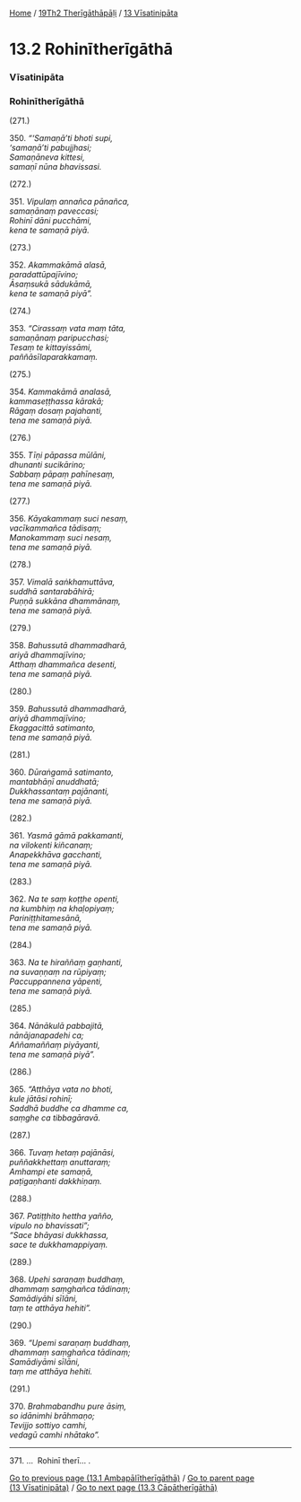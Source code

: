 
[Home](/) / [19Th2 Therīgāthāpāḷi](/tipitaka/19Th2.md) / [13 Vīsatinipāta](/tipitaka/19Th2/13.md)

# 13.2 Rohinītherīgāthā

### Vīsatinipāta

### Rohinītherīgāthā

(271.)

350\. _“‘Samaṇā’ti bhoti supi,_  
_‘samaṇā’ti pabujjhasi;_  
_Samaṇāneva kittesi,_  
_samaṇī nūna bhavissasi._  


(272.)

351\. _Vipulaṃ annañca pānañca,_  
_samaṇānaṃ paveccasi;_  
_Rohinī dāni pucchāmi,_  
_kena te samaṇā piyā._  


(273.)

352\. _Akammakāmā alasā,_  
_paradattūpajīvino;_  
_Āsaṃsukā sādukāmā,_  
_kena te samaṇā piyā”._  


(274.)

353\. _“Cirassaṃ vata maṃ tāta,_  
_samaṇānaṃ paripucchasi;_  
_Tesaṃ te kittayissāmi,_  
_paññāsīlaparakkamaṃ._  


(275.)

354\. _Kammakāmā analasā,_  
_kammaseṭṭhassa kārakā;_  
_Rāgaṃ dosaṃ pajahanti,_  
_tena me samaṇā piyā._  


(276.)

355\. _Tīṇi pāpassa mūlāni,_  
_dhunanti sucikārino;_  
_Sabbaṃ pāpaṃ pahīnesaṃ,_  
_tena me samaṇā piyā._  


(277.)

356\. _Kāyakammaṃ suci nesaṃ,_  
_vacīkammañca tādisaṃ;_  
_Manokammaṃ suci nesaṃ,_  
_tena me samaṇā piyā._  


(278.)

357\. _Vimalā saṅkhamuttāva,_  
_suddhā santarabāhirā;_  
_Puṇṇā sukkāna dhammānaṃ,_  
_tena me samaṇā piyā._  


(279.)

358\. _Bahussutā dhammadharā,_  
_ariyā dhammajīvino;_  
_Atthaṃ dhammañca desenti,_  
_tena me samaṇā piyā._  


(280.)

359\. _Bahussutā dhammadharā,_  
_ariyā dhammajīvino;_  
_Ekaggacittā satimanto,_  
_tena me samaṇā piyā._  


(281.)

360\. _Dūraṅgamā satimanto,_  
_mantabhāṇī anuddhatā;_  
_Dukkhassantaṃ pajānanti,_  
_tena me samaṇā piyā._  


(282.)

361\. _Yasmā gāmā pakkamanti,_  
_na vilokenti kiñcanaṃ;_  
_Anapekkhāva gacchanti,_  
_tena me samaṇā piyā._  


(283.)

362\. _Na te saṃ koṭṭhe openti,_  
_na kumbhiṃ na khaḷopiyaṃ;_  
_Pariniṭṭhitamesānā,_  
_tena me samaṇā piyā._  


(284.)

363\. _Na te hiraññaṃ gaṇhanti,_  
_na suvaṇṇaṃ na rūpiyaṃ;_  
_Paccuppannena yāpenti,_  
_tena me samaṇā piyā._  


(285.)

364\. _Nānākulā pabbajitā,_  
_nānājanapadehi ca;_  
_Aññamaññaṃ piyāyanti,_  
_tena me samaṇā piyā”._  


(286.)

365\. _“Atthāya vata no bhoti,_  
_kule jātāsi rohinī;_  
_Saddhā buddhe ca dhamme ca,_  
_saṃghe ca tibbagāravā._  


(287.)

366\. _Tuvaṃ hetaṃ pajānāsi,_  
_puññakkhettaṃ anuttaraṃ;_  
_Amhampi ete samaṇā,_  
_paṭigaṇhanti dakkhiṇaṃ._  


(288.)

367\. _Patiṭṭhito hettha yañño,_  
_vipulo no bhavissati”;_  
_“Sace bhāyasi dukkhassa,_  
_sace te dukkhamappiyaṃ._  


(289.)

368\. _Upehi saraṇaṃ buddhaṃ,_  
_dhammaṃ saṃghañca tādinaṃ;_  
_Samādiyāhi sīlāni,_  
_taṃ te atthāya hehiti”._  


(290.)

369\. _“Upemi saraṇaṃ buddhaṃ,_  
_dhammaṃ saṃghañca tādinaṃ;_  
_Samādiyāmi sīlāni,_  
_taṃ me atthāya hehiti._  


(291.)

370\. _Brahmabandhu pure āsiṃ,_  
_so idānimhi brāhmaṇo;_  
_Tevijjo sottiyo camhi,_  
_vedagū camhi nhātako”._  


---

371\. …  Rohinī therī… .



[Go to previous page (13.1 Ambapālītherīgāthā)](/tipitaka/19Th2/13/13.1.md) / [Go to parent page (13 Vīsatinipāta)](/tipitaka/19Th2/13.md) / [Go to next page (13.3 Cāpātherīgāthā)](/tipitaka/19Th2/13/13.3.md)


